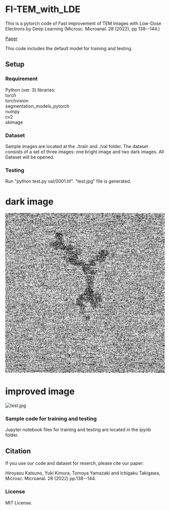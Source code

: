 # FI-TEM_with_LDE

This is a pytorch code of Fast improvement of TEM Images with Low-Dose Electrons by Deep Learning (Microsc. Microanal. 28 (2022), pp 138--144.)

[Paper](https://doi.org/10.1017/S1431927621013799)

This code includes the default model for training and testing.

## Setup

### Requirement
Python (ver. 3) libraries:<br/>
torch <br/>
torchvision<br/>
segmentation_models_pytorch<br/>
numpy<br/>
cv2<br/>
skimage<br/>

### Dataset
Sample images are located at the ./train and ./val folder.
The dataset consists of a set of three images: one bright image and two dark images.
All Dataset will be opened.

### Testing
Run "python test.py val/0001.tif".
"test.jpg" file is generated.

# dark image
![val/0001.tif](val/0001.tif)

# improved image
![test.jpg](test.jp)

### Sample code for training and testing 
Jupyter notebook files for training and testing are located in the ipynb folder.


## Citation
If you use our code and dataset for reserch, please cite our paper:

Hiroyasu Katsuno, Yuki Kimura, Tomoya Yamazaki and Ichigaku Takigawa, Microsc. Microanal. 28 (2022) pp.138--144.

### License
MIT License.


